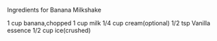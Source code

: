 Ingredients for Banana Milkshake

1 cup banana,chopped
1 cup milk
1/4 cup cream(optional)
1/2 tsp Vanilla essence
1/2 cup ice(crushed)



